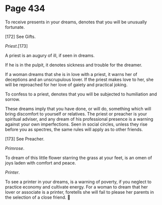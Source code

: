 # Page 434
To receive presents in your dreams, denotes that you will
be unusually fortunate.



[172] See Gifts.


_Priest_.[173]


A priest is an augury of ill, if seen in dreams.


If he is in the pulpit, it denotes sickness and trouble for the dreamer.


If a woman dreams that she is in love with a priest,
it warns her of deceptions and an unscrupulous lover.
If the priest makes love to her, she will be reproached for her
love of gaiety and practical joking.


To confess to a priest, denotes that you will be subjected
to humiliation and sorrow.


These dreams imply that you have done, or will do,
something which will bring discomfort to yourself or relatives.
The priest or preacher is your spiritual adviser, and any dream of his
professional presence is a warning against your own imperfections.
Seen in social circles, unless they rise before you as spectres,
the same rules will apply as to other friends.



[173] See Preacher.


_Primrose_.


To dream of this little flower starring the grass at your feet,
is an omen of joys laden with comfort and peace.


_Printer_.


To see a printer in your dreams, is a warning of poverty,
if you neglect to practice economy and cultivate energy.
For a woman to dream that her lover or associate is a printer,
foretells she will fail to please her parents in the selection
of a close friend.
